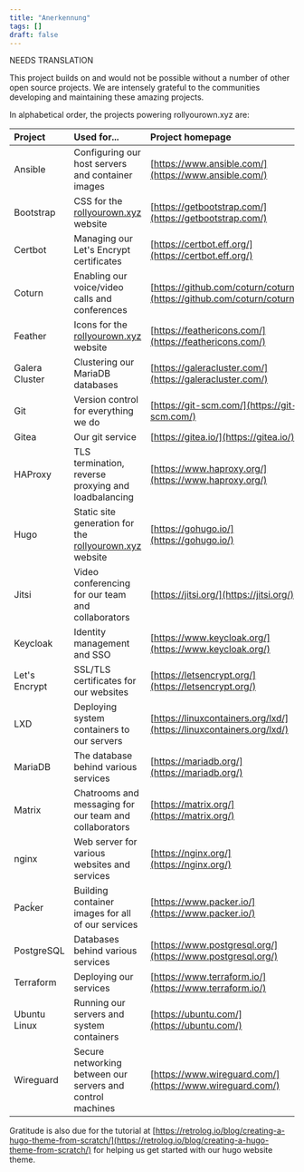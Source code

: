 ```yaml
---
title: "Anerkennung"
tags: []
draft: false
---
```


NEEDS TRANSLATION

This project builds on and would not be possible without a number of other open source projects. We are intensely grateful to the communities developing and maintaining these amazing projects.

<!--more-->

In alphabetical order, the projects powering rollyourown.xyz are:

| Project | Used for... | Project homepage |
| :------ | :----------- | :--------------- |
| Ansible | Configuring our host servers and container images | [https://www.ansible.com/](https://www.ansible.com/) |
| Bootstrap | CSS for the [rollyourown.xyz](https://rollyourown.xyz) website | [https://getbootstrap.com/](https://getbootstrap.com/) |
| Certbot | Managing our Let's Encrypt certificates | [https://certbot.eff.org/](https://certbot.eff.org/) |
| Coturn  | Enabling our voice/video calls and conferences | [https://github.com/coturn/coturn](https://github.com/coturn/coturn) |
| Feather | Icons for the [rollyourown.xyz](https://rollyourown.xyz) website | [https://feathericons.com/](https://feathericons.com/) |
| Galera Cluster | Clustering our MariaDB databases | [https://galeracluster.com/](https://galeracluster.com/) |
| Git | Version control for everything we do | [https://git-scm.com/](https://git-scm.com/) |
| Gitea | Our git service | [https://gitea.io/](https://gitea.io/) |
| HAProxy | TLS termination, reverse proxying and loadbalancing | [https://www.haproxy.org/](https://www.haproxy.org/) |
| Hugo | Static site generation for the [rollyourown.xyz](https://rollyourown.xyz) website | [https://gohugo.io/](https://gohugo.io/) |
| Jitsi | Video conferencing for our team and collaborators | [https://jitsi.org/](https://jitsi.org/) |
| Keycloak | Identity management and SSO | [https://www.keycloak.org/](https://www.keycloak.org/) |
| Let's Encrypt | SSL/TLS certificates for our websites | [https://letsencrypt.org/](https://letsencrypt.org/) |
| LXD | Deploying system containers to our servers | [https://linuxcontainers.org/lxd/](https://linuxcontainers.org/lxd/) |
| MariaDB | The database behind various services | [https://mariadb.org/](https://mariadb.org/) |
| Matrix | Chatrooms and messaging for our team and collaborators | [https://matrix.org/](https://matrix.org/) |
| nginx | Web server for various websites and services | [https://nginx.org/](https://nginx.org/) |
| Pacḱer | Building container images for all of our services | [https://www.packer.io/](https://www.packer.io/) |
| PostgreSQL | Databases behind various services | [https://www.postgresql.org/](https://www.postgresql.org/) |
| Terraform | Deploying our services | [https://www.terraform.io/](https://www.terraform.io/) |
| Ubuntu Linux | Running our servers and system containers | [https://ubuntu.com/](https://ubuntu.com/) |
| Wireguard | Secure networking between our servers and control machines | [https://www.wireguard.com/](https://www.wireguard.com/) |

Gratitude is also due for the tutorial at [https://retrolog.io/blog/creating-a-hugo-theme-from-scratch/](https://retrolog.io/blog/creating-a-hugo-theme-from-scratch/) for helping us get started with our hugo website theme.
